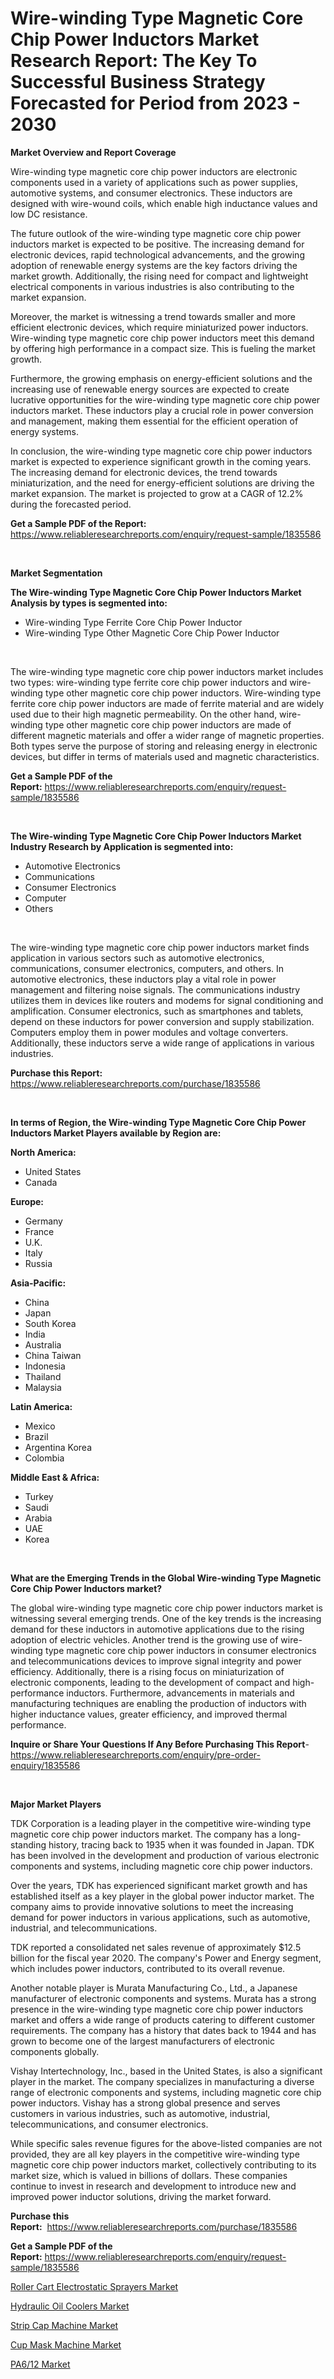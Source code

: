 <p><h1>Wire-winding Type Magnetic Core Chip Power Inductors Market Research Report: The Key To Successful Business Strategy Forecasted for Period from 2023 - 2030</h1></p><p><strong>Market Overview and Report Coverage</strong></p>
<p><p>Wire-winding type magnetic core chip power inductors are electronic components used in a variety of applications such as power supplies, automotive systems, and consumer electronics. These inductors are designed with wire-wound coils, which enable high inductance values and low DC resistance.</p><p>The future outlook of the wire-winding type magnetic core chip power inductors market is expected to be positive. The increasing demand for electronic devices, rapid technological advancements, and the growing adoption of renewable energy systems are the key factors driving the market growth. Additionally, the rising need for compact and lightweight electrical components in various industries is also contributing to the market expansion.</p><p>Moreover, the market is witnessing a trend towards smaller and more efficient electronic devices, which require miniaturized power inductors. Wire-winding type magnetic core chip power inductors meet this demand by offering high performance in a compact size. This is fueling the market growth.</p><p>Furthermore, the growing emphasis on energy-efficient solutions and the increasing use of renewable energy sources are expected to create lucrative opportunities for the wire-winding type magnetic core chip power inductors market. These inductors play a crucial role in power conversion and management, making them essential for the efficient operation of energy systems.</p><p>In conclusion, the wire-winding type magnetic core chip power inductors market is expected to experience significant growth in the coming years. The increasing demand for electronic devices, the trend towards miniaturization, and the need for energy-efficient solutions are driving the market expansion. The market is projected to grow at a CAGR of 12.2% during the forecasted period.</p></p>
<p><strong>Get a Sample PDF of the Report:</strong> <a href="https://www.reliableresearchreports.com/enquiry/request-sample/1835586">https://www.reliableresearchreports.com/enquiry/request-sample/1835586</a></p>
<p>&nbsp;</p>
<p><strong>Market Segmentation</strong></p>
<p><strong>The Wire-winding Type Magnetic Core Chip Power Inductors Market Analysis by types is segmented into:</strong></p>
<p><ul><li>Wire-winding Type Ferrite Core Chip Power Inductor</li><li>Wire-winding Type Other Magnetic Core Chip Power Inductor</li></ul></p>
<p>&nbsp;</p>
<p><p>The wire-winding type magnetic core chip power inductors market includes two types: wire-winding type ferrite core chip power inductors and wire-winding type other magnetic core chip power inductors. Wire-winding type ferrite core chip power inductors are made of ferrite material and are widely used due to their high magnetic permeability. On the other hand, wire-winding type other magnetic core chip power inductors are made of different magnetic materials and offer a wider range of magnetic properties. Both types serve the purpose of storing and releasing energy in electronic devices, but differ in terms of materials used and magnetic characteristics.</p></p>
<p><strong>Get a Sample PDF of the Report:</strong>&nbsp;<a href="https://www.reliableresearchreports.com/enquiry/request-sample/1835586">https://www.reliableresearchreports.com/enquiry/request-sample/1835586</a></p>
<p>&nbsp;</p>
<p><strong>The Wire-winding Type Magnetic Core Chip Power Inductors Market Industry Research by Application is segmented into:</strong></p>
<p><ul><li>Automotive Electronics</li><li>Communications</li><li>Consumer Electronics</li><li>Computer</li><li>Others</li></ul></p>
<p>&nbsp;</p>
<p><p>The wire-winding type magnetic core chip power inductors market finds application in various sectors such as automotive electronics, communications, consumer electronics, computers, and others. In automotive electronics, these inductors play a vital role in power management and filtering noise signals. The communications industry utilizes them in devices like routers and modems for signal conditioning and amplification. Consumer electronics, such as smartphones and tablets, depend on these inductors for power conversion and supply stabilization. Computers employ them in power modules and voltage converters. Additionally, these inductors serve a wide range of applications in various industries.</p></p>
<p><strong>Purchase this Report:</strong>&nbsp; <a href="https://www.reliableresearchreports.com/purchase/1835586">https://www.reliableresearchreports.com/purchase/1835586</a></p>
<p>&nbsp;</p>
<p><strong>In terms of Region, the Wire-winding Type Magnetic Core Chip Power Inductors Market Players available by Region are:</strong></p>
<p>
    <p> <strong> North America: </strong>
        <ul>
            <li>United States</li>
            <li>Canada</li>
        </ul>
        </p> 
    <p> <strong> Europe: </strong>
        <ul>
            <li>Germany</li>
            <li>France</li>
            <li>U.K.</li>
            <li>Italy</li>
            <li>Russia</li>
        </ul>
        </p> 
    <p> <strong> Asia-Pacific: </strong>
        <ul>
            <li>China</li>
            <li>Japan</li>
            <li>South Korea</li>
            <li>India</li>
            <li>Australia</li>
            <li>China Taiwan</li>
            <li>Indonesia</li>
            <li>Thailand</li>
            <li>Malaysia</li>
        </ul>
        </p> 
    <p> <strong> Latin America: </strong>
        <ul>
            <li>Mexico</li>
            <li>Brazil</li>
            <li>Argentina Korea</li>
            <li>Colombia</li>
        </ul>
        </p> 
    <p> <strong> Middle East & Africa: </strong>
        <ul>
            <li>Turkey</li>
            <li>Saudi</li>
            <li>Arabia</li>
            <li>UAE</li>
            <li>Korea</li>
        </ul>
    </p>
    </p>
<p>&nbsp;</p>
<p><strong>What are the Emerging Trends in the Global Wire-winding Type Magnetic Core Chip Power Inductors market?</strong></p>
<p><p>The global wire-winding type magnetic core chip power inductors market is witnessing several emerging trends. One of the key trends is the increasing demand for these inductors in automotive applications due to the rising adoption of electric vehicles. Another trend is the growing use of wire-winding type magnetic core chip power inductors in consumer electronics and telecommunications devices to improve signal integrity and power efficiency. Additionally, there is a rising focus on miniaturization of electronic components, leading to the development of compact and high-performance inductors. Furthermore, advancements in materials and manufacturing techniques are enabling the production of inductors with higher inductance values, greater efficiency, and improved thermal performance.</p></p>
<p><strong>Inquire or Share Your Questions If Any Before Purchasing This Report</strong>- <a href="https://www.reliableresearchreports.com/enquiry/pre-order-enquiry/1835586">https://www.reliableresearchreports.com/enquiry/pre-order-enquiry/1835586</a></p>
<p>&nbsp;</p>
<p><strong>Major Market Players</strong></p>
<p><p>TDK Corporation is a leading player in the competitive wire-winding type magnetic core chip power inductors market. The company has a long-standing history, tracing back to 1935 when it was founded in Japan. TDK has been involved in the development and production of various electronic components and systems, including magnetic core chip power inductors.</p><p>Over the years, TDK has experienced significant market growth and has established itself as a key player in the global power inductor market. The company aims to provide innovative solutions to meet the increasing demand for power inductors in various applications, such as automotive, industrial, and telecommunications.</p><p>TDK reported a consolidated net sales revenue of approximately $12.5 billion for the fiscal year 2020. The company's Power and Energy segment, which includes power inductors, contributed to its overall revenue.</p><p>Another notable player is Murata Manufacturing Co., Ltd., a Japanese manufacturer of electronic components and systems. Murata has a strong presence in the wire-winding type magnetic core chip power inductors market and offers a wide range of products catering to different customer requirements. The company has a history that dates back to 1944 and has grown to become one of the largest manufacturers of electronic components globally.</p><p>Vishay Intertechnology, Inc., based in the United States, is also a significant player in the market. The company specializes in manufacturing a diverse range of electronic components and systems, including magnetic core chip power inductors. Vishay has a strong global presence and serves customers in various industries, such as automotive, industrial, telecommunications, and consumer electronics.</p><p>While specific sales revenue figures for the above-listed companies are not provided, they are all key players in the competitive wire-winding type magnetic core chip power inductors market, collectively contributing to its market size, which is valued in billions of dollars. These companies continue to invest in research and development to introduce new and improved power inductor solutions, driving the market forward.</p></p>
<p><strong>Purchase this Report:</strong>&nbsp;&nbsp;<a href="https://www.reliableresearchreports.com/purchase/1835586">https://www.reliableresearchreports.com/purchase/1835586</a></p>
<p></p>
<p><strong>Get a Sample PDF of the Report:</strong>&nbsp;<a href="https://www.reliableresearchreports.com/enquiry/request-sample/1835586">https://www.reliableresearchreports.com/enquiry/request-sample/1835586</a></p>
<p><p><a href="https://www.linkedin.com/pulse/roller-cart-electrostatic-sprayers-market-size-2023-2030-global/">Roller Cart Electrostatic Sprayers Market</a></p><p><a href="https://www.linkedin.com/pulse/hydraulic-oil-coolers-market-challenges-opportunities/">Hydraulic Oil Coolers Market</a></p><p><a href="https://medium.com/@noelkunzei1/strip-cap-machine-market-outlook-industry-overview-and-forecast-2023-to-2030-c43c917bc76c">Strip Cap Machine Market</a></p><p><a href="https://medium.com/@reganklocko456458/cup-mask-machine-market-insights-into-market-cagr-market-trends-and-growth-strategies-661219c82c26">Cup Mask Machine Market</a></p><p><a href="https://www.linkedin.com/pulse/pa612-market-size-share-amp-trends-analysis-report-application/">PA6/12 Market</a></p></p>